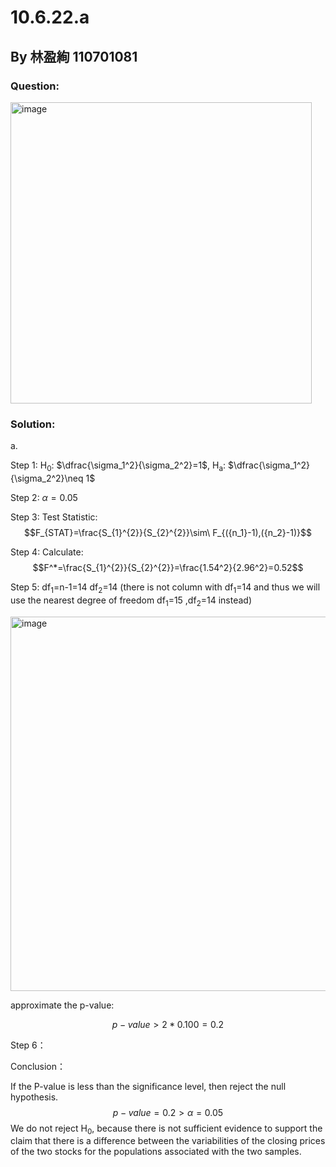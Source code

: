 # 10.6.22.a

## By 林盈絢 110701081

### Question:
<img width="482" alt="image" src="https://github.com/HWTeng-Course/202402-Statistics/assets/163434814/a5a3c58a-d7b7-45da-94b1-1feef0884178">


### Solution:
a.

Step 1:
H<sub>0</sub>: $\dfrac{\sigma_1^2}{\sigma_2^2}=1$,
H<sub>a</sub>: $\dfrac{\sigma_1^2}{\sigma_2^2}\neq 1$


Step 2:
$\alpha = 0.05$

Step 3:
Test Statistic:
$$F_{STAT}=\frac{S_{1}^{2}}{S_{2}^{2}}\sim\ F_{({n_1}-1),({n_2}-1)}$$

Step 4:
Calculate:
$$F^*=\frac{S_{1}^{2}}{S_{2}^{2}}=\frac{1.54^2}{2.96^2}=0.52$$

Step 5:
df<sub>1</sub>=n-1=14 
df<sub>2</sub>=14
(there is not column with df<sub>1</sub>=14 and thus we will use the nearest degree of freedom df<sub>1</sub>=15 ,df<sub>2</sub>=14 instead) 

<img width="599" alt="image" src="https://github.com/HWTeng-Course/202402-Statistics/assets/163434814/3ca2d661-1955-4259-bf9c-1d8208d9fa96">

approximate the p-value:

$$p-value>2*0.100=0.2$$

Step 6：

Conclusion：

If the P-value is less than the significance level, then reject the null hypothesis.
$$p-value=0.2>\alpha = 0.05$$
We do not reject H<sub>0</sub>, because there is not sufficient evidence to support the claim that there is a difference between the variabilities of the closing prices of the two stocks for the populations associated with the two samples.




